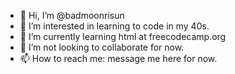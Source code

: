 - 👋 Hi, I’m @badmoonrisun
- 👀 I’m interested in learning to code in my 40s.
- 🌱 I’m currently learning html at freecodecamp.org
- 💞️ I’m not looking to collaborate for now.
- 📫 How to reach me: message me here for now.

<!---
badmoonrisun/badmoonrisun is a ✨ special ✨ repository because its `README.md` (this file) appears on your GitHub profile.
You can click the Preview link to take a look at your changes.
--->
